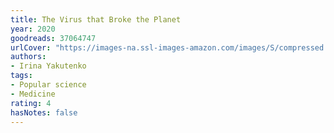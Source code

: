 ```yaml
---
title: The Virus that Broke the Planet
year: 2020
goodreads: 37064747
urlCover: "https://images-na.ssl-images-amazon.com/images/S/compressed.photo.goodreads.com/books/1512757048i/37064747.jpg"
authors:
- Irina Yakutenko
tags:
- Popular science
- Medicine
rating: 4
hasNotes: false
---
```

